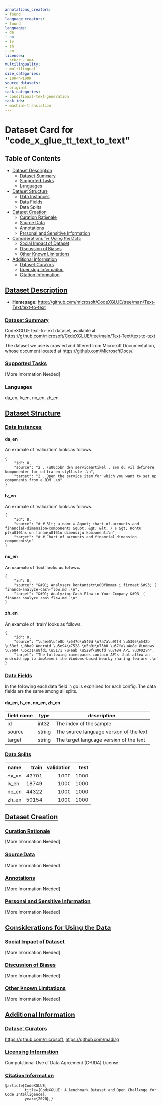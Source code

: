 ```yaml
---
annotations_creators:
- found
language_creators:
- found
languages:
- da
- no
- lv
- zh
- en
licenses:
- other-C-UDA
multilinguality:
- multilingual
size_categories:
- 10K<n<100K
source_datasets:
- original
task_categories:
- conditional-text-generation
task_ids:
- machine-translation
---
```

# Dataset Card for "code_x_glue_tt_text_to_text"

## Table of Contents
- [Dataset Description](#dataset-description)
  - [Dataset Summary](#dataset-summary)
  - [Supported Tasks](#supported-tasks)
  - [Languages](#languages)
- [Dataset Structure](#dataset-structure)
  - [Data Instances](#data-instances)
  - [Data Fields](#data-fields)
  - [Data Splits](#data-splits)
- [Dataset Creation](#dataset-creation)
  - [Curation Rationale](#curation-rationale)
  - [Source Data](#source-data)
  - [Annotations](#annotations)
  - [Personal and Sensitive Information](#personal-and-sensitive-information)
- [Considerations for Using the Data](#considerations-for-using-the-data)
  - [Social Impact of Dataset](#social-impact-of-dataset)
  - [Discussion of Biases](#discussion-of-biases)
  - [Other Known Limitations](#other-known-limitations)
- [Additional Information](#additional-information)
  - [Dataset Curators](#dataset-curators)
  - [Licensing Information](#licensing-information)
  - [Citation Information](#citation-information)

## [Dataset Description](#dataset-description)

- **Homepage:** https://github.com/microsoft/CodeXGLUE/tree/main/Text-Text/text-to-text

### [Dataset Summary](#dataset-summary)

CodeXGLUE text-to-text dataset, available at https://github.com/microsoft/CodeXGLUE/tree/main/Text-Text/text-to-text

The dataset we use is crawled and filtered from Microsoft Documentation, whose document located at https://github.com/MicrosoftDocs/.

### [Supported Tasks](#supported-tasks)

[More Information Needed]

### [Languages](#languages)

da_en, lv_en, no_en, zh_en

## [Dataset Structure](#dataset-structure)

### [Data Instances](#data-instances)

#### da_en

An example of 'validation' looks as follows.
```
{
    "id": 0,
    "source": "2 . \u00c5bn den serviceartikel , som du vil definere komponenter for ud fra en stykliste .\n",
    "target": "2 . Open the service item for which you want to set up components from a BOM .\n"
}
```

#### lv_en

An example of 'validation' looks as follows.
```
{
    "id": 0,
    "source": "# # &lt; a name = &quot; chart-of-accounts-and-financial-dimension-components &quot; &gt; &lt; / a &gt; Kontu pl\u0101ns un finan\u0161u dimensiju komponenti\n",
    "target": "# # Chart of accounts and financial dimension components\n"
}
```

#### no_en

An example of 'test' looks as follows.
```
{
    "id": 0,
    "source": "&#91; Analysere kontantstr\u00f8mmen i firmaet &#93; ( finance-analyze-cash-flow.md )\n",
    "target": "&#91; Analyzing Cash Flow in Your Company &#93; ( finance-analyze-cash-flow.md )\n"
}
```

#### zh_en

An example of 'train' looks as follows.
```
{
    "id": 0,
    "source": "\u4ee5\u4e0b \u547d\u540d \u7a7a\u95f4 \u5305\u542b \u53ef \u8ba9 Android \u5e94\u7528 \u5b9e\u73b0 \u57fa\u4e8e Windows \u7684 \u5c31\u8fd1 \u5171 \u4eab \u529f\u80fd \u7684 API \u3002\n",
    "target": "The following namespaces contain APIs that allow an Android app to implement the Windows-based Nearby sharing feature .\n"
}
```

### [Data Fields](#data-fields)

In the following each data field in go is explained for each config. The data fields are the same among all splits.

#### da_en, lv_en, no_en, zh_en

|field name| type |              description               |
|----------|------|----------------------------------------|
|id        |int32 | The index of the sample                |
|source    |string| The source language version of the text|
|target    |string| The target language version of the text|

### [Data Splits](#data-splits)

|name |train|validation|test|
|-----|----:|---------:|---:|
|da_en|42701|      1000|1000|
|lv_en|18749|      1000|1000|
|no_en|44322|      1000|1000|
|zh_en|50154|      1000|1000|

## [Dataset Creation](#dataset-creation)

### [Curation Rationale](#curation-rationale)

[More Information Needed]

### [Source Data](#source-data)

[More Information Needed]

### [Annotations](#annotations)

[More Information Needed]

### [Personal and Sensitive Information](#personal-and-sensitive-information)

[More Information Needed]

## [Considerations for Using the Data](#considerations-for-using-the-data)

### [Social Impact of Dataset](#social-impact-of-dataset)

[More Information Needed]

### [Discussion of Biases](#discussion-of-biases)

[More Information Needed]

### [Other Known Limitations](#other-known-limitations)

[More Information Needed]

## [Additional Information](#additional-information)

### [Dataset Curators](#dataset-curators)

https://github.com/microsoft, https://github.com/madlag

### [Licensing Information](#licensing-information)

Computational Use of Data Agreement (C-UDA) License.

### [Citation Information](#citation-information)

```
@article{CodeXGLUE,
         title={CodeXGLUE: A Benchmark Dataset and Open Challenge for Code Intelligence},
         year={2020},}
```

